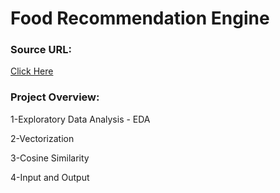 # Food Recommendation Engine

### Source URL:
[Click Here](https://raw.githubusercontent.com/syedayazsa/data/master/food_items.csv)


### Project Overview:

1-Exploratory Data Analysis - EDA

2-Vectorization

3-Cosine Similarity

4-Input and Output 
